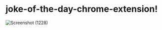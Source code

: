 # joke-of-the-day-chrome-extension!


![Screenshot (1228)](https://user-images.githubusercontent.com/122123021/228730852-b0779d4e-2b89-4605-88a3-6a3389056463.png)
